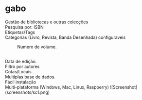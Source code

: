 # gabo
Gestão de bibliotecas e outras colecções<br>
Pesquisa por:
ISBN <br>
Etiquetas/Tags<br>
Categorias (Livro, Revista, Banda Desenhada) configuraveis<br>
<p style="margin-left: 40px">Numero de volume.</p> <br>
Data de edição.<br>
Filtro por autores<br>
Cotas/Locais<br>
Multiplas base de dados.<br>
Fácil instalação<br>
Multi-plataforma (Windows, Mac, Linux, Raspberry)
![Screenshot](screenshots/sc1.png)
